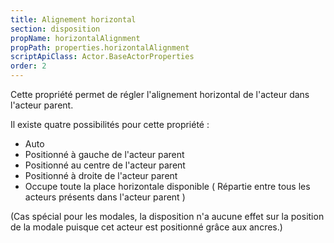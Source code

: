 ```yaml
---
title: Alignement horizontal
section: disposition
propName: horizontalAlignment
propPath: properties.horizontalAlignment
scriptApiClass: Actor.BaseActorProperties
order: 2
---
```

Cette propriété permet de régler l'alignement horizontal de l'acteur dans l'acteur parent.

Il existe quatre possibilités pour cette propriété :
 - Auto
 - Positionné à gauche de l'acteur parent
 - Positionné au centre de l'acteur parent
 - Positionné à droite de l'acteur parent
 - Occupe toute la place horizontale disponible ( Répartie entre tous les acteurs présents dans l'acteur parent )

(Cas spécial pour les modales, la disposition n'a aucune effet sur la position de la modale puisque cet acteur est positionné grâce aux ancres.)
